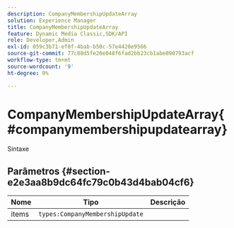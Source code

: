 ```yaml
---
description: CompanyMembershipUpdateArray
solution: Experience Manager
title: CompanyMembershipUpdateArray
feature: Dynamic Media Classic,SDK/API
role: Developer,Admin
exl-id: 059c3b71-ef0f-4bab-b50c-57e4420e9566
source-git-commit: 77c88d5fe20e048f6fad2bb23cb1abe090793acf
workflow-type: tm+mt
source-wordcount: '9'
ht-degree: 0%

---
```


# CompanyMembershipUpdateArray{#companymembershipupdatearray}

Sintaxe

## Parâmetros {#section-e2e3aa8b9dc64fc79c0b43d4bab04cf6}

| Nome | Tipo | Descrição |
|---|---|---|
| items | `types:CompanyMembershipUpdate` |  |
